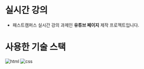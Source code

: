 # 실시간 강의
- 패스트캠퍼스 실시간 강의 과제인 **유튜브 페이지** 제작 프로젝트입니다.

# 사용한 기술 스택
![html](https://img.shields.io/badge/HTML5-E34F26?style=for-the-badge&logo=html5&logoColor=white)
![css](https://img.shields.io/badge/CSS3-1572B6?style=for-the-badge&logo=css3&logoColor=white)
